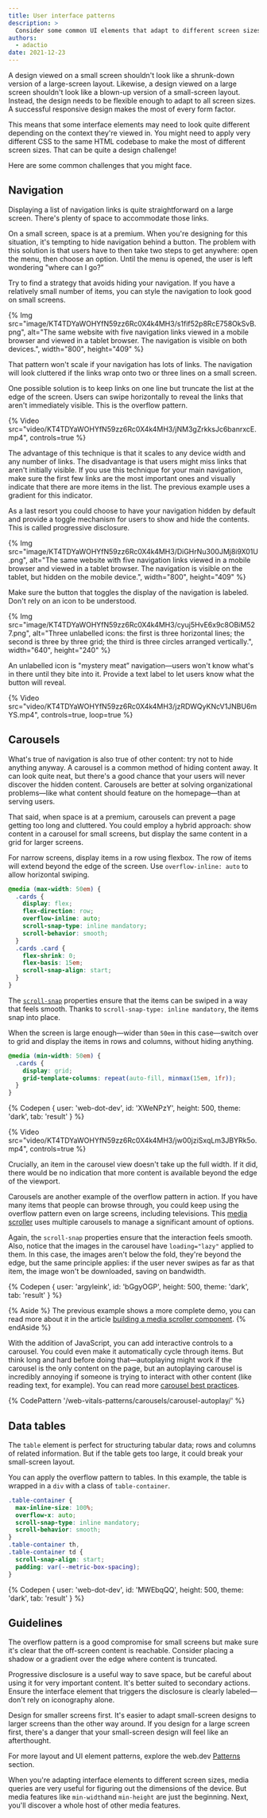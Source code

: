 ```yaml
---
title: User interface patterns
description: >
  Consider some common UI elements that adapt to different screen sizes.
authors:
  - adactio
date: 2021-12-23
---
```


A design viewed on a small screen shouldn't look like a shrunk-down version of a large-screen layout. Likewise, a design viewed on a large screen shouldn't look like a blown-up version of a small-screen layout. Instead, the design needs to be flexible enough to adapt to all screen sizes. A successful responsive design makes the most of every form factor.

This means that some interface elements may need to look quite different depending on the context they're viewed in. You might need to apply very different CSS to the same HTML codebase to make the most of different screen sizes. That can be quite a design challenge!

Here are some common challenges that you might face.

## Navigation

Displaying a list of navigation links is quite straightforward on a large screen. There's plenty of space to accommodate those links.

On a small screen, space is at a premium. When you're designing for this situation, it's tempting to hide navigation behind a button. The problem with this solution is that users have to then take two steps to get anywhere: open the menu, then choose an option. Until the menu is opened, the user is left wondering "where can I go?”

Try to find a strategy that avoids hiding your navigation. If you have a relatively small number of items, you can style the navigation to look good on small screens.

{% Img src="image/KT4TDYaWOHYfN59zz6Rc0X4k4MH3/s1fif52p8RcE758OkSvB.png", alt="The same website with five navigation links viewed in a mobile browser and viewed in a tablet browser. The navigation is visible on both devices.", width="800", height="409" %}

That pattern won't scale if your navigation has lots of links. The navigation will look cluttered if the links wrap onto two or three lines on a small screen.

One possible solution is to keep links on one line but truncate the list at the edge of the screen. Users can swipe horizontally to reveal the links that aren't immediately visible. This is the overflow pattern.

{% Video src="video/KT4TDYaWOHYfN59zz6Rc0X4k4MH3/jNM3gZrkksJc6banrxcE.mp4", controls=true %}

The advantage of this technique is that it scales to any device width and any number of links. The disadvantage is that users might miss links that aren't initially visible. If you use this technique for your main navigation, make sure the first few links are the most important ones and visually indicate that there are more items in the list. The previous example uses a gradient for this indicator.

As a last resort you could choose to have your navigation hidden by default and provide a toggle mechanism for users to show and hide the contents. This is called progressive disclosure.

{% Img src="image/KT4TDYaWOHYfN59zz6Rc0X4k4MH3/DiGHrNu300JMj8i9X01U.png", alt="The same website with five navigation links viewed in a mobile browser and viewed in a tablet browser. The navigation is visible on the tablet, but hidden on the mobile device.", width="800", height="409" %}

Make sure the button that toggles the display of the navigation is labeled. Don't rely on an icon to be understood.

{% Img src="image/KT4TDYaWOHYfN59zz6Rc0X4k4MH3/cyuj5HvE6x9c8OBiM527.png", alt="Three unlabelled icons: the first is three horizontal lines; the second is three by three grid; the third is three circles arranged vertically.", width="640", height="240" %}

An unlabelled icon is "mystery meat” navigation—users won't know what's in there until they bite into it. Provide a text label to let users know what the button will reveal.

{% Video src="video/KT4TDYaWOHYfN59zz6Rc0X4k4MH3/jzRDWQyKNcV1JNBU6mYS.mp4", controls=true, loop=true %}

## Carousels

What's true of navigation is also true of other content: try not to hide anything anyway. A carousel is a common method of hiding content away. It can look quite neat, but there's a good chance that your users will never discover the hidden content. Carousels are better at solving organizational problems—like what content should feature on the homepage—than at serving users.

That said, when space is at a premium, carousels can prevent a page getting too long and cluttered. You could employ a hybrid approach: show content in a carousel for small screens, but display the same content in a grid for larger screens.

For narrow screens, display items in a row using flexbox. The row of items will extend beyond the edge of the screen. Use `overflow-inline: auto` to allow horizontal swiping.

```css
@media (max-width: 50em) {
  .cards {
    display: flex;
    flex-direction: row;
    overflow-inline: auto;
    scroll-snap-type: inline mandatory;
    scroll-behavior: smooth;
  }
  .cards .card {
    flex-shrink: 0;
    flex-basis: 15em;
    scroll-snap-align: start;
  }
}
```

The [`scroll-snap`](css-scroll-snap/) properties ensure that the items can be swiped in a way that feels smooth. Thanks to `scroll-snap-type: inline mandatory`, the items snap into place.

When the screen is large enough—wider than `50em` in this case—switch over to grid and display the items in rows and columns, without hiding anything.

```css
@media (min-width: 50em) {
  .cards {
    display: grid;
    grid-template-columns: repeat(auto-fill, minmax(15em, 1fr));
  }
}
```

{% Codepen {
 user: 'web-dot-dev',
 id: 'XWeNPzY',
 height: 500,
 theme: 'dark',
 tab: 'result'
} %}

{% Video src="video/KT4TDYaWOHYfN59zz6Rc0X4k4MH3/jw00jziSxqLm3JBYRk5o.mp4", controls=true %}

Crucially, an item in the carousel view doesn't take up the full width. If it did, there would be no indication that more content is available beyond the edge of the viewport.

Carousels are another example of the overflow pattern in action. If you have many items that people can browse through, you could keep using the overflow pattern even on large screens, including televisions. This [media scroller](https://gui-challenges.web.app/media-scroller/dist/) uses multiple carousels to manage a significant amount of options.

Again, the `scroll-snap` properties ensure that the interaction feels smooth. Also, notice that the images in the carousel have `loading="lazy"` applied to them. In this case, the images aren't below the fold, they're beyond the edge, but the same principle applies: if the user never swipes as far as that item, the image won't be downloaded, saving on bandwidth.

{% Codepen {
 user: 'argyleink',
 id: 'bGgyOGP',
 height: 500,
 theme: 'dark',
 tab: 'result'
} %}

{% Aside %} 
The previous example shows a more complete demo, you can read more about it in the article [building a media scroller component](/building-a-media-scroller-component/).
{% endAside %}

With the addition of JavaScript, you can add interactive controls to a carousel. You could even make it automatically cycle through items. But think long and hard before doing that—autoplaying might work if the carousel is the only content on the page, but an autoplaying carousel is incredibly annoying if someone is trying to interact with other content (like reading text, for example). You can read more [carousel best practices](/carousel-best-practices/).

{% CodePattern '/web-vitals-patterns/carousels/carousel-autoplay/' %} 

## Data tables

The `table` element is perfect for structuring tabular data; rows and columns of related information. But if the table gets too large, it could break your small-screen layout.

You can apply the overflow pattern to tables. In this example, the table is wrapped in a `div` with a class of `table-container`.

```css
.table-container {
  max-inline-size: 100%;
  overflow-x: auto;
  scroll-snap-type: inline mandatory;
  scroll-behavior: smooth;
}
.table-container th, 
.table-container td {
  scroll-snap-align: start;
  padding: var(--metric-box-spacing);
}
```

{% Codepen {
 user: 'web-dot-dev',
 id: 'MWEbqQQ',
 height: 500,
 theme: 'dark',
 tab: 'result'
} %}

## Guidelines

The overflow pattern is a good compromise for small screens but make sure it's clear that the off-screen content is reachable. Consider placing a shadow or a gradient over the edge where content is truncated.

Progressive disclosure is a useful way to save space, but be careful about using it for very important content. It's better suited to secondary actions. Ensure the interface element that triggers the disclosure is clearly labeled—don't rely on iconography alone.

Design for smaller screens first. It's easier to adapt small-screen designs to larger screens than the other way around. If you design for a large screen first, there's a danger that your small-screen design will feel like an afterthought.

For more layout and UI element patterns, explore the web.dev [Patterns](/patterns) section.

When you're adapting interface elements to different screen sizes, media queries are very useful for figuring out the dimensions of the device. But media features like `min-width`and `min-height` are just the beginning. Next, you'll discover a whole host of other media features.

